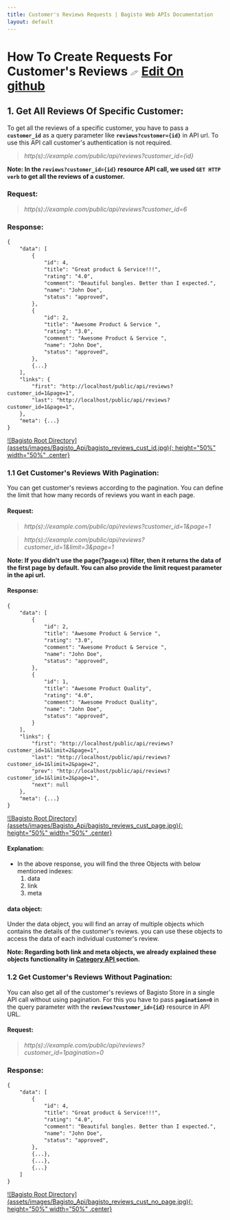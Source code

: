 ```yaml
---
title: Customer's Reviews Requests | Bagisto Web APIs Documentation
layout: default
---
```


# How To Create Requests For Customer's Reviews <span class="edit-github"><img src="/docs/assets/images/Icon-Pencil-Large.svg" width="19px" height="13px"/> <a href="https://github.com/bagisto/bagisto-docs/blob/master/create_module.md">Edit On github</a></span>

## 1. Get All Reviews Of Specific Customer:
To get all the reviews of a specific customer, you have to pass a **`customer_id`** as a query parameter like **`reviews?customer={id}`** in API url. To use this API call customer's authentication is not required.

> *http(s)://example.com/public/api/reviews?customer_id={id}*

**Note: In the `reviews?customer_id={id}` resource API call, we used `GET HTTP verb` to get all the reviews of a customer.**

### Request:

> *http(s)://example.com/public/api/reviews?customer_id=6*

### Response:
    {
        "data": [
            {
                "id": 4,
                "title": "Great product & Service!!!",
                "rating": "4.0",
                "comment": "Beautiful bangles. Better than I expected.",
                "name": "John Doe",
                "status": "approved",
            },
            {
                "id": 2,
                "title": "Awesome Product & Service ",
                "rating": "3.0",
                "comment": "Awesome Product & Service ",
                "name": "John Doe",
                "status": "approved",
            },
            {...}
        ],
        "links": {
            "first": "http://localhost/public/api/reviews?customer_id=1&page=1",
            "last": "http://localhost/public/api/reviews?customer_id=1&page=1",
        },
        "meta": {...}
    }

<a href="assets/images/Bagisto_Api/bagisto_reviews_cust_id.jpg" target="_blank">
![Bagisto Root Directory](assets/images/Bagisto_Api/bagisto_reviews_cust_id.jpg){: height="50%" width="50%" .center}
</a>

### 1.1 Get Customer's Reviews With Pagination:
You can get customer's reviews according to the pagination. You can define the limit that how many records of reviews you want in each page.

#### Request:

> *http(s)://example.com/public/api/reviews?customer_id=1&page=1*

> *http(s)://example.com/public/api/reviews?customer_id=1&limit=3&page=1*

**Note: If you didn't use the page(?page=x) filter, then it returns the data of the first page by default. You can also provide the limit request parameter in the api url.**

#### Response:
    {
        "data": [
            {
                "id": 2,
                "title": "Awesome Product & Service ",
                "rating": "3.0",
                "comment": "Awesome Product & Service ",
                "name": "John Doe",
                "status": "approved",
            },
            {
                "id": 1,
                "title": "Awesome Product Quality",
                "rating": "4.0",
                "comment": "Awesome Product Quality",
                "name": "John Doe",
                "status": "approved",
            }
        ],
        "links": {
            "first": "http://localhost/public/api/reviews?customer_id=1&limit=2&page=1",
            "last": "http://localhost/public/api/reviews?customer_id=1&limit=2&page=2",
            "prev": "http://localhost/public/api/reviews?customer_id=1&limit=2&page=1",
            "next": null
        },
        "meta": {...}
    }

<a href="assets/images/Bagisto_Api/bagisto_reviews_cust_page.jpg" target="_blank">
![Bagisto Root Directory](assets/images/Bagisto_Api/bagisto_reviews_cust_page.jpg){: height="50%" width="50%" .center}
</a>

#### Explanation:

* In the above response, you will find the three Objects with below mentioned indexes:
    1. data
    2. link
    3. meta

#### data object:

Under the data object, you will find an array of multiple objects which contains the details of the customer's reviews. you can use these objects to access the data of each individual customer's review.

**Note: Regarding both link and meta objects, we already explained these objects functionality in <a href="api_category.html#link-object" target="_blank" class="bagsito-link"> Category API </a> section.**


### 1.2 Get Customer's Reviews Without Pagination:
You can also get all of the customer's reviews of Bagisto Store in a single API call without using pagination. For this you have to pass **`pagination=0`** in the query parameter with the **`reviews?customer_id={id}`** resource in API URL.

#### Request:

> *http(s)://example.com/public/api/reviews?customer_id=1pagination=0*

### Response:
    {
        "data": [
            {
                "id": 4,
                "title": "Great product & Service!!!",
                "rating": "4.0",
                "comment": "Beautiful bangles. Better than I expected.",
                "name": "John Doe",
                "status": "approved",
            },
            {...},
            {...},
            {...}
        ]
    }

<a href="assets/images/Bagisto_Api/bagisto_reviews_cust_no_page.jpg" target="_blank">
![Bagisto Root Directory](assets/images/Bagisto_Api/bagisto_reviews_cust_no_page.jpg){: height="50%" width="50%" .center}
</a>
